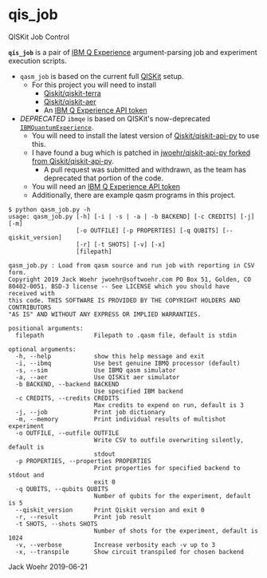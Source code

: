 # qis_job
QISKit Job Control

**`qis_job`** is a pair of [IBM Q Experience](https://quantum-computing.ibm.com) argument-parsing job and experiment
execution scripts.

* `qasm_job` is based on the current full [QISKit](https://github.com/Qiskit) setup.
  * For this project you will need to install
    * [Qiskit/qiskit-terra](https://github.com/Qiskit/qiskit-terra)
    * [Qiskit/qiskit-aer](https://github.com/Qiskit/qiskit-aer)
    * An [IBM Q Experience API token](https://quantum-computing.ibm.com/account)
* *DEPRECATED* `ibmqe` is based on QISKit's now-deprecated [`IBMQuantumExperience`](https://github.com/Qiskit/qiskit-api-py).
  * You will need to install the latest version of [Qiskit/qiskit-api-py](https://github.com/Qiskit/qiskit-api-py) to use this.
  * I have found a bug which is patched in [jwoehr/qiskit-api-py forked from Qiskit/qiskit-api-py](https://github.com/jwoehr/qiskit-api-py).
    * A pull request was submitted and withdrawn, as the team has deprecated that portion of the code.
  * You will need an [IBM Q Experience API token](https://quantum-computing.ibm.com/account)
  * Additionally, there are example qasm programs in this project.

```
$ python qasm_job.py -h
usage: qasm_job.py [-h] [-i | -s | -a | -b BACKEND] [-c CREDITS] [-j] [-m]
                   [-o OUTFILE] [-p PROPERTIES] [-q QUBITS] [--qiskit_version]
                   [-r] [-t SHOTS] [-v] [-x]
                   [filepath]

qasm_job.py : Load from qasm source and run job with reporting in CSV form.
Copyright 2019 Jack Woehr jwoehr@softwoehr.com PO Box 51, Golden, CO
80402-0051. BSD-3 license -- See LICENSE which you should have received with
this code. THIS SOFTWARE IS PROVIDED BY THE COPYRIGHT HOLDERS AND CONTRIBUTORS
"AS IS" AND WITHOUT ANY EXPRESS OR IMPLIED WARRANTIES.

positional arguments:
  filepath              Filepath to .qasm file, default is stdin

optional arguments:
  -h, --help            show this help message and exit
  -i, --ibmq            Use best genuine IBMQ processor (default)
  -s, --sim             Use IBMQ qasm simulator
  -a, --aer             Use QISKit aer simulator
  -b BACKEND, --backend BACKEND
                        Use specified IBM backend
  -c CREDITS, --credits CREDITS
                        Max credits to expend on run, default is 3
  -j, --job             Print job dictionary
  -m, --memory          Print individual results of multishot experiment
  -o OUTFILE, --outfile OUTFILE
                        Write CSV to outfile overwriting silently, default is
                        stdout
  -p PROPERTIES, --properties PROPERTIES
                        Print properties for specified backend to stdout and
                        exit 0
  -q QUBITS, --qubits QUBITS
                        Number of qubits for the experiment, default is 5
  --qiskit_version      Print Qiskit version and exit 0
  -r, --result          Print job result
  -t SHOTS, --shots SHOTS
                        Number of shots for the experiment, default is 1024
  -v, --verbose         Increase verbosity each -v up to 3
  -x, --transpile       Show circuit transpiled for chosen backend
```

Jack Woehr 2019-06-21
